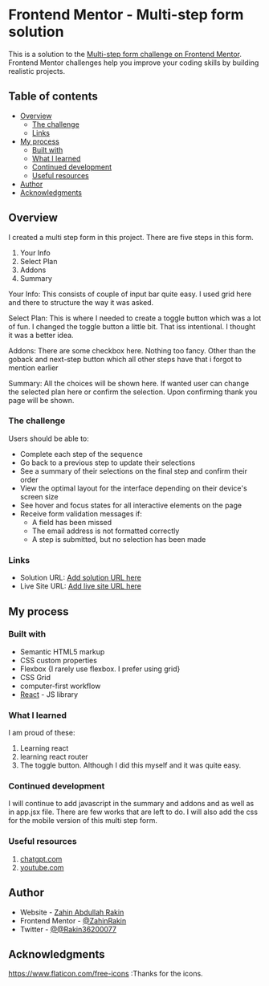 # Frontend Mentor - Multi-step form solution

This is a solution to the [Multi-step form challenge on Frontend Mentor](https://www.frontendmentor.io/challenges/multistep-form-YVAnSdqQBJ). Frontend Mentor challenges help you improve your coding skills by building realistic projects.

## Table of contents

- [Overview](#overview)
  - [The challenge](#the-challenge)
  - [Links](#links)
- [My process](#my-process)
  - [Built with](#built-with)
  - [What I learned](#what-i-learned)
  - [Continued development](#continued-development)
  - [Useful resources](#useful-resources)
- [Author](#author)
- [Acknowledgments](#acknowledgments)

## Overview

I created a multi step form in this project. There are five steps in this form.

1. Your Info
2. Select Plan
3. Addons
4. Summary

Your Info: This consists of couple of input bar quite easy. I used grid here and there to structure the way it was asked.

Select Plan: This is where I needed to create a toggle button which was a lot of fun. I changed the toggle button a little bit. That iss intentional. I thought it was a better idea.

Addons: There are some checkbox here. Nothing too fancy. Other than the goback and next-step button which all other steps have that i forgot to mention earlier

Summary: All the choices will be shown here. If wanted user can change the selected plan here or confirm the selection. Upon confirming thank you page will be shown.

### The challenge

Users should be able to:

- Complete each step of the sequence
- Go back to a previous step to update their selections
- See a summary of their selections on the final step and confirm their order
- View the optimal layout for the interface depending on their device's screen size
- See hover and focus states for all interactive elements on the page
- Receive form validation messages if:
  - A field has been missed
  - The email address is not formatted correctly
  - A step is submitted, but no selection has been made

### Links

- Solution URL: [Add solution URL here](https://github.com/ZahinRakin/multi-step-form)
- Live Site URL: [Add live site URL here](https://zahinrakin.github.io/multi-step-form/)

## My process

### Built with

- Semantic HTML5 markup
- CSS custom properties
- Flexbox {I rarely use flexbox. I prefer using grid}
- CSS Grid
- computer-first workflow
- [React](https://reactjs.org/) - JS library

### What I learned

I am proud of these:

1. Learning react
2. learning react router
3. The toggle button. Although I did this myself and it was quite easy.

### Continued development

I will continue to add javascript in the summary and addons and as well as in app.jsx file. There are few works that are left to do. I will also add the css for the mobile version of this multi step form.

### Useful resources

1.  [chatgpt.com](https://chatgpt.com/)
2.  [youtube.com](https://www.youtube.com/)

## Author

- Website - [Zahin Abdullah Rakin](https://zahinabdullah.site/)
- Frontend Mentor - [@ZahinRakin](https://www.frontendmentor.io/profile/ZahinRakin)
- Twitter - [@@Rakin36200077](https://www.twitter.com/@Rakin36200077)

## Acknowledgments

https://www.flaticon.com/free-icons :Thanks for the icons.
